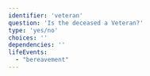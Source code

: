 ```yaml
---
identifier: 'veteran'
question: 'Is the deceased a Veteran?'
type: 'yes/no'
choices: ''
dependencies: ''
lifeEvents: 
  - "bereavement"
---
```


